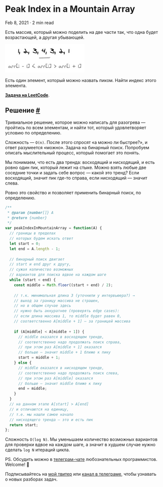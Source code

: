 Peak Index in a Mountain Array
==============================

Feb 8, 2021 · 2 min read

Есть массив, который можно поделить на две части так, что одна будет возрастающей, а другая убывающей.

![](/images/peak-element--ex.jpg)

Есть один элемент, который можно назвать пиком. Найти индекс этого элемента.

**[Задача на LeetCode](https://leetcode.com/problems/peak-index-in-a-mountain-array/)**.

Решение [#](#решение)
---------------------

Тривиальное решение, которое можно написать для разогрева — пройтись по всем элементам, и найти тот, который удовлетворяет условию по определению.

Сложность — `O(n)`. После этого спросят «а можно ли быстрее?», и ответ разумеется «можно». Задача на бинарный поиск. Попробуем описать мыслительный процесс, который помогает это понять.

Мы понимаем, что есть два тренда: восходящий и нисходящий, и есть ровно один пик, который лежит на стыке. Можно взять любые две соседние точки и задать себе вопрос — какой это тренд? Если восходящий, значит пик где-то справа, если нисходящий — значит слева.

Ровно это свойство и позволяет применить бинарный поиск, по определению.

```js
/**
 * @param {number[]} A
 * @return {number}
 */
var peakIndexInMountainArray = function(A) {
  // границы в пределах
  // которых будем искать ответ
  let start = 0;
  let end = A.length - 1;

  // бинарный поиск двигает
  // start и end друг к другу,
  // сужая количество возможных
  // вариантов для поиска вдвое на каждом шаге
  while (start < end) {
    const middle = Math.floor((start + end) / 2);

    // т.к. минимальная длина 3 (уточнили у интервьюера?) →
    // выход за границу массива не страшен,
    // но в общем случае здесь
    // нужно быть аккуратнее (проверять edge cases):
    // если длина массива 1, то middle будет равен 0,
    // соответственно A[middle + 1] — за границей массива

    if (A[middle] < A[middle + 1]) {
      // middle оказался в восходящем тренде,
      // соответственно надо продолжать поиск справа,
      // при этом раз A[middle + 1] оказался
      // больше — значит middle + 1 ближе к пику
      start = middle + 1;
    } else {
      // middle оказался в нисходящем тренде,
      // соответственно надо продолжать поиск слева,
      // при этом раз A[middle] оказался
      // больше — значит middle ближе к пику
      end = middle;
    }
  }
  // на данном этапе A[start] > A[end]
  // и отличаются на единицу,
  // т.е. мы нашли самое начало
  // нисходящего тренда — это и есть пик
  return start;
};
```
    

Сложность `O(log N)`. Мы уменьшаем количество возможных вариантов для проверки вдвое на каждом шаге, а значит в худшем случае нужно сделать `log N` итераций цикла.

PS. Обсудить можно в [телеграм-чате](https://t.me/ctci_chat_ru) любознательных программистов. Welcome! 🤗

Подписывайтесь на [мой твитер](https://twitter.com/vitkarpov) или [канал в телеграме](https://t.me/coding_interviews), чтобы узнавать о новых разборах задач.